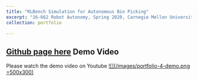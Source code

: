 ```yaml
---
title: "RLBench Simulation for Autonomous Bin Picking"
excerpt: "16-662 Robot Autonomy, Spring 2020, Carnegie Mellon University <br/><img src='/images/500x300.png'>"
collection: portfolio

---
```


[Github page here](https://github.com/aaronzguan/Autonomous-Bin-Picking)
Demo Video
---------------

Please watch the demo video on Youtube
[![](/images/portfolio-4-demo.png =500x300)](https://www.youtube.com/watch?v=SxaQyB_vTLc&feature=youtu.be)